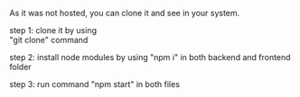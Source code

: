 As it was not hosted,
you can clone it and see in your system.

step 1: clone it by using  
"git clone" command

step 2: install node modules by using 
"npm i"
in both backend and frontend folder

step 3: run command "npm start" in both files
